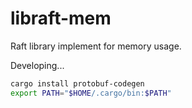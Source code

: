 # libraft-mem

Raft library implement for memory usage.

Developing...

```bash
cargo install protobuf-codegen
export PATH="$HOME/.cargo/bin:$PATH"
```
